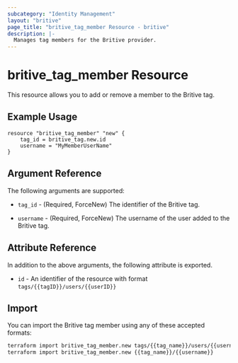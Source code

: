 ```yaml
---
subcategory: "Identity Management"
layout: "britive"
page_title: "britive_tag_member Resource - britive"
description: |-
  Manages tag members for the Britive provider.
---
```


# britive_tag_member Resource

This resource allows you to add or remove a member to the Britive tag.

## Example Usage

```hcl
resource "britive_tag_member" "new" {
    tag_id = britive_tag.new.id
    username = "MyMemberUserName"
}
```

## Argument Reference

The following arguments are supported:

* `tag_id` - (Required, ForceNew) The identifier of the Britive tag.

* `username` - (Required, ForceNew) The username of the user added to the Britive tag.

## Attribute Reference

In addition to the above arguments, the following attribute is exported.

* `id` - An identifier of the resource with format `tags/{{tagID}}/users/{{userID}}`

## Import

You can import the Britive tag member using any of these accepted formats:

```sh
terraform import britive_tag_member.new tags/{{tag_name}}/users/{{username}}
terraform import britive_tag_member.new {{tag_name}}/{{username}}
```
